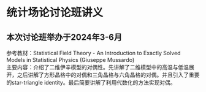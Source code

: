 # 统计场论讨论班讲义
## 本次讨论班举办于2024年3-6月
参考教材：Statistical Field Theory - An Introduction to Exactly Solved Models in Statistical Physics (Giuseppe Mussardo)  
主要内容：介绍了二维伊辛模型的对偶性。先讲解了二维模型中的高温与低温展开，之后讲解了方形晶格中的对偶和三角晶格与六角晶格的对偶。并且引入了重要的star-triangle identity。最后简要讲解了利用代数化的方法实现对偶。
